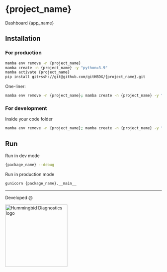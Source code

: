 # {project_name}
Dashboard {app_name}

## Installation

### For production

```bash
mamba env remove -n {project_name} 
mamba create -n {project_name} -y "python=3.9"
mamba activate {project_name}
pip install git+ssh://git@github.com/gitHBDX/{project_name}.git
```

One-liner:

```bash
mamba env remove -n {project_name}; mamba create -n {project_name} -y "python=3.9" && mamba activate {project_name} && pip install git+ssh://git@github.com/gitHBDX/{project_name}.git
```

### For development

Inside your code folder

```bash
mamba env remove -n {project_name}; mamba create -n {project_name} -y "python=3.9" && mamba activate {project_name} && git clone git@github.com:gitHBDX/{project_name}.git && cd {project_name} && pip install -e .
```

## Run

Run in dev mode

```bash
{package_name} --debug
````

Run in production mode

```bash
gunicorn {package_name}.__main__
```

-----

<p>Developed @</p>
<img src="https://www.hummingbird-diagnostics.com/application/files/4214/6893/9202/logo.png" alt="Hummingbid Diagnostics logo" width="200"/>
